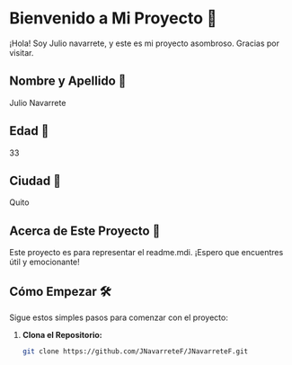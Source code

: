 # Bienvenido a Mi Proyecto 👋

¡Hola! Soy Julio navarrete, y este es mi proyecto asombroso. Gracias por visitar.

## Nombre y Apellido 🚀

Julio Navarrete
## Edad 🚀
33

## Ciudad 🚀

Quito

## Acerca de Este Proyecto 🚀

Este proyecto es para representar el readme.mdi. ¡Espero que encuentres útil y emocionante!

## Cómo Empezar 🛠️

Sigue estos simples pasos para comenzar con el proyecto:

1. **Clona el Repositorio:**
   ```bash
   git clone https://github.com/JNavarreteF/JNavarreteF.git



<!--
**JNavarreteF/JNavarreteF** is a ✨ _special_ ✨ repository because its `README.md` (this file) appears on your GitHub profile.

Here are some ideas to get you started:

- 🔭 I’m currently working on ...
- 🌱 I’m currently learning ...
- 👯 I’m looking to collaborate on ...
- 🤔 I’m looking for help with ...
- 💬 Ask me about ...
- 📫 How to reach me: ...
- 😄 Pronouns: ...
- ⚡ Fun fact: ...
-->
